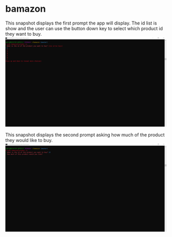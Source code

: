 # bamazon
This snapshot displays the first prompt the app will display. The id list is show and the user can use the button down key to select which product id they want to buy.
![Snapshot1](https://github.com/SabrinaThong/bamazon/blob/master/sketch1%20bamazon.png)

This snapshot displays the second prompt asking how much of the product they would like to buy.
![Snapshot2](https://github.com/SabrinaThong/bamazon/blob/master/sketch2%20bamazon.png)
